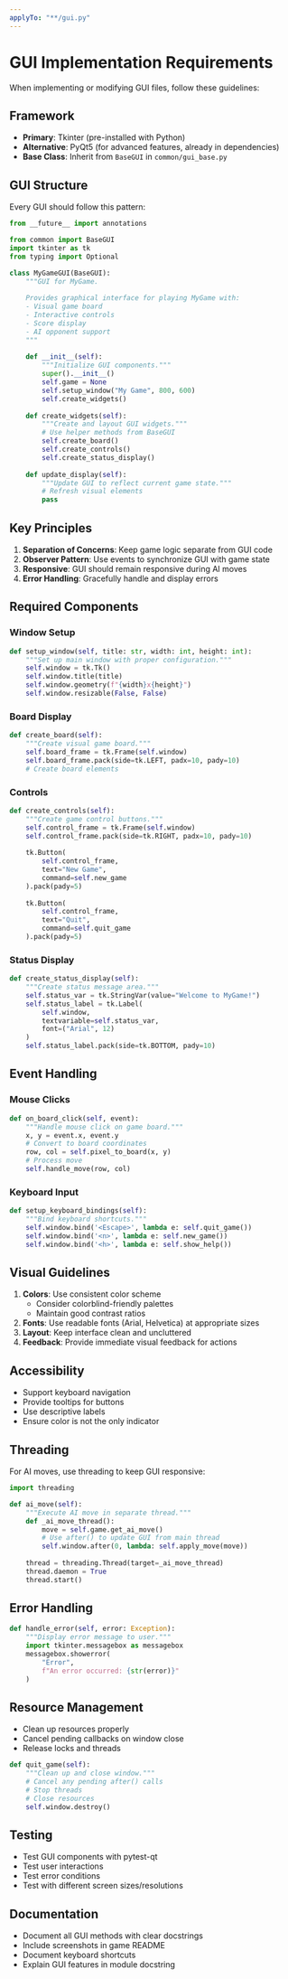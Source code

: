 ```yaml
---
applyTo: "**/gui.py"
---
```


# GUI Implementation Requirements

When implementing or modifying GUI files, follow these guidelines:

## Framework

- **Primary**: Tkinter (pre-installed with Python)
- **Alternative**: PyQt5 (for advanced features, already in dependencies)
- **Base Class**: Inherit from `BaseGUI` in `common/gui_base.py`

## GUI Structure

Every GUI should follow this pattern:

```python
from __future__ import annotations

from common import BaseGUI
import tkinter as tk
from typing import Optional

class MyGameGUI(BaseGUI):
    """GUI for MyGame.
    
    Provides graphical interface for playing MyGame with:
    - Visual game board
    - Interactive controls
    - Score display
    - AI opponent support
    """
    
    def __init__(self):
        """Initialize GUI components."""
        super().__init__()
        self.game = None
        self.setup_window("My Game", 800, 600)
        self.create_widgets()
    
    def create_widgets(self):
        """Create and layout GUI widgets."""
        # Use helper methods from BaseGUI
        self.create_board()
        self.create_controls()
        self.create_status_display()
    
    def update_display(self):
        """Update GUI to reflect current game state."""
        # Refresh visual elements
        pass
```

## Key Principles

1. **Separation of Concerns**: Keep game logic separate from GUI code
1. **Observer Pattern**: Use events to synchronize GUI with game state
1. **Responsive**: GUI should remain responsive during AI moves
1. **Error Handling**: Gracefully handle and display errors

## Required Components

### Window Setup

```python
def setup_window(self, title: str, width: int, height: int):
    """Set up main window with proper configuration."""
    self.window = tk.Tk()
    self.window.title(title)
    self.window.geometry(f"{width}x{height}")
    self.window.resizable(False, False)
```

### Board Display

```python
def create_board(self):
    """Create visual game board."""
    self.board_frame = tk.Frame(self.window)
    self.board_frame.pack(side=tk.LEFT, padx=10, pady=10)
    # Create board elements
```

### Controls

```python
def create_controls(self):
    """Create game control buttons."""
    self.control_frame = tk.Frame(self.window)
    self.control_frame.pack(side=tk.RIGHT, padx=10, pady=10)
    
    tk.Button(
        self.control_frame,
        text="New Game",
        command=self.new_game
    ).pack(pady=5)
    
    tk.Button(
        self.control_frame,
        text="Quit",
        command=self.quit_game
    ).pack(pady=5)
```

### Status Display

```python
def create_status_display(self):
    """Create status message area."""
    self.status_var = tk.StringVar(value="Welcome to MyGame!")
    self.status_label = tk.Label(
        self.window,
        textvariable=self.status_var,
        font=("Arial", 12)
    )
    self.status_label.pack(side=tk.BOTTOM, pady=10)
```

## Event Handling

### Mouse Clicks

```python
def on_board_click(self, event):
    """Handle mouse click on game board."""
    x, y = event.x, event.y
    # Convert to board coordinates
    row, col = self.pixel_to_board(x, y)
    # Process move
    self.handle_move(row, col)
```

### Keyboard Input

```python
def setup_keyboard_bindings(self):
    """Bind keyboard shortcuts."""
    self.window.bind('<Escape>', lambda e: self.quit_game())
    self.window.bind('<n>', lambda e: self.new_game())
    self.window.bind('<h>', lambda e: self.show_help())
```

## Visual Guidelines

1. **Colors**: Use consistent color scheme
   - Consider colorblind-friendly palettes
   - Maintain good contrast ratios
1. **Fonts**: Use readable fonts (Arial, Helvetica) at appropriate sizes
1. **Layout**: Keep interface clean and uncluttered
1. **Feedback**: Provide immediate visual feedback for actions

## Accessibility

- Support keyboard navigation
- Provide tooltips for buttons
- Use descriptive labels
- Ensure color is not the only indicator

## Threading

For AI moves, use threading to keep GUI responsive:

```python
import threading

def ai_move(self):
    """Execute AI move in separate thread."""
    def _ai_move_thread():
        move = self.game.get_ai_move()
        # Use after() to update GUI from main thread
        self.window.after(0, lambda: self.apply_move(move))
    
    thread = threading.Thread(target=_ai_move_thread)
    thread.daemon = True
    thread.start()
```

## Error Handling

```python
def handle_error(self, error: Exception):
    """Display error message to user."""
    import tkinter.messagebox as messagebox
    messagebox.showerror(
        "Error",
        f"An error occurred: {str(error)}"
    )
```

## Resource Management

- Clean up resources properly
- Cancel pending callbacks on window close
- Release locks and threads

```python
def quit_game(self):
    """Clean up and close window."""
    # Cancel any pending after() calls
    # Stop threads
    # Close resources
    self.window.destroy()
```

## Testing

- Test GUI components with pytest-qt
- Test user interactions
- Test error conditions
- Test with different screen sizes/resolutions

## Documentation

- Document all GUI methods with clear docstrings
- Include screenshots in game README
- Document keyboard shortcuts
- Explain GUI features in module docstring
